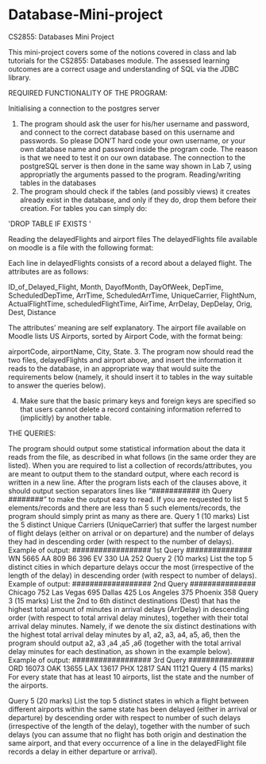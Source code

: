 # Database-Mini-project
CS2855: Databases Mini Project

This mini-project covers some of the notions covered in class and lab tutorials for the CS2855: Databases module. The assessed learning outcomes are a correct usage and understanding of SQL via the JDBC library.

REQUIRED FUNCTIONALITY OF THE PROGRAM:

Initialising a connection to the postgres server
1. The program should ask the user for his/her username and password, and connect to the correct database based on this username and passwords. So please DON’T hard code your own username, or your own database name and password inside the program code. The reason is that we need to test it on our own database. The connection to the postgreSQL server is then done in the same way shown in Lab 7, using appropriatly the arguments passed to the program.
Reading/writing tables in the databases
2. The program should check if the tables (and possibly views) it creates already exist in the database, and only if they do, drop them before their creation. For tables you can simply do:

'DROP TABLE IF EXISTS <table-name>'

Reading the delayedFlights and airport files
The delayedFlights file available on moodle is a file with the following format:

Each line in delayedFlights consists of a record about a delayed flight.
The attributes are as follows:

ID_of_Delayed_Flight, Month, DayofMonth, DayOfWeek, DepTime, ScheduledDepTime, ArrTime, ScheduledArrTime, 
UniqueCarrier, FlightNum, ActualFlightTime, scheduledFlightTime, AirTime, ArrDelay, DepDelay, Orig, Dest, Distance

The attributes’ meaning are self explanatory.
The airport file available on Moodle lists US Airports, sorted by Airport Code, with the format being:

airportCode, airportName, City, State.
3. The program now should read the two files, delayedFlights and airport above, and insert the information it reads to the database, in an appropriate way that would suite the requirements below (namely, it should insert it to tables in the way suitable to answer the queries below).

4. Make sure that the basic primary keys and foreign keys are specified so that users cannot delete a record containing information referred to (implicitly) by another table.

THE QUERIES:

The program should output some statistical information about the data it reads from the file, as described in what follows (in the same order they are listed).
When you are required to list a collection of records/attributes, you are meant to output them to the standard output, where each record is written in a new line.
After the program lists each of the clauses above, it should output section separators lines like “########### ith Query ########” to make the output easy to read.
If you are requested to list 5 elements/records and there are less than 5 such elements/records, the program should simply print as many as there are.
Query 1 (10 marks)
List the 5 distinct Unique Carriers (UniqueCarrier) that suffer the largest number of flight delays (either on arrival or on departure) and the number of delays they had in descending order (with respect to the number of delays).
Example of output:
################## 1st Query ###############
WN 5665
AA 809
B6 396
EV 330
UA 252
Query 2 (10 marks)
List the top 5 distinct cities in which departure delays occur the most (irrespective of the length of the delay) in descending order (with respect to number of delays).
Example of output:
################## 2nd Query ###############
Chicago 752
Las Vegas 695
Dallas 425
Los Angeles 375
Phoenix 358
Query 3 (15 marks)
List the 2nd to 6th distinct destinations (Dest) that has the highest total amount of minutes in arrival delays (ArrDelay) in descending order (with respect to total arrival delay minutes), together with their total arrival delay minutes. Namely, if we denote the six distinct
destinations with the highest total arrival delay minutes by a1, a2, a3, a4, a5, a6, then the program should output a2, a3 ,a4 ,a5 ,a6 (together with the total arrival delay minutes for each destination, as shown in the example below).
Example of output:
################## 3rd Query ###############
ORD 16073
OAK 13655
LAX 13617
PHX 12817
SAN 11121
Query 4 (15 marks)
For every state that has at least 10 airports, list the state and the number of the airports.

Query 5 (20 marks)
List the top 5 distinct states in which a flight between different airports within the same state has been delayed (either in arrival or departure) by descending order with respect to number of such delays (irrespective of the length of the delay), together with the number of such delays (you can assume that no flight has both origin and destination the same airport, and that every occurrence of a line in the delayedFlight file records a delay in either departure or arrival).
